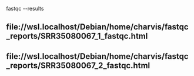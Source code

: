 fastqc --results

## file://wsl.localhost/Debian/home/charvis/fastqc_reports/SRR35080067_1_fastqc.html
## file://wsl.localhost/Debian/home/charvis/fastqc_reports/SRR35080067_2_fastqc.html